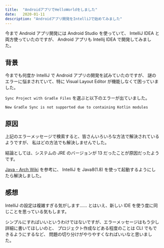 ```yaml
---
title:  "AndroidアプリでHelloWorldをしました"
date:   2020-01-11
description: "Androidアプリ開発をIntelliJで始めてみました"
---
```


今まで Android アプリ開発には Android Studio を使っていて、
IntelliJ IDEA と両方使っていたのですが、 Android アプリも
Intellij IDEA で開発してみました。

## 背景

今までも何度か IntelliJ で Android アプリの開発を試みていたのですが、
謎のエラーに悩まされていて、特に Visual Layout Editor が機能しなくて困っていました。

`Sync Project with Gradle Files` を選ぶと以下のエラーが出ていました。

```
New Gradle Sync is not supported due to containing Kotlin modules
```

## 原因

上記のエラーメッセージで検索すると、皆さんいろいろな方法で解決されているようですが、
私はどの方法でも解決しませんでした。

結論としては、システムの JRE のバージョンが 13 だったことが原因だったようです。

[Java - Arch Wiki](https://wiki.archlinux.org/index.php/Java#Launching_an_application_with_the_non-default_java_version)
を参考に、 IntelliJ を Java8(1.8) を使って起動するようにしたら解決しました。

## 感想

IntelliJ の設定は複雑すぎる気がします……
とはいえ、新しい IDE を使う度に同じことを思っている気もします。

シンプルにすればいいというわけではないですが、エラーメッセージはもう少し詳細に書いてほしいのと、
プロジェクト作成などある程度のことは CLI でもできるようにするなど、
問題の切り分けがやりやすくなればいいなと思いました。
